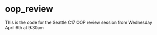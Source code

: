 # oop_review
This is the code for the Seattle C17 OOP review session from Wednesday April 6th at 9:30am
